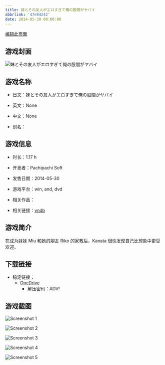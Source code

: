 ```yaml
---
title: 妹とその友人がエロすぎて俺の股間がヤバイ
abbrlink: '47e84242'
date: 2014-05-30 00:00:00
---
```

[编辑此页面](https://github.com/ACG-3/ADV3-source/blob/main/source/_posts/games/%E5%A6%B9%E3%81%A8%E3%81%9D%E3%81%AE%E5%8F%8B%E4%BA%BA%E3%81%8C%E3%82%A8%E3%83%AD%E3%81%99%E3%81%8E%E3%81%A6%E4%BF%BA%E3%81%AE%E8%82%A1%E9%96%93%E3%81%8C%E3%83%A4%E3%83%90%E3%82%A4.md)

## 游戏封面

![妹とその友人がエロすぎて俺の股間がヤバイ](https://pan.timero.xyz/onedrive/img_lib_001/%E5%A6%B9%E3%81%A8%E3%81%9D%E3%81%AE%E5%8F%8B%E4%BA%BA%E3%81%8C%E3%82%A8%E3%83%AD%E3%81%99%E3%81%8E%E3%81%A6%E4%BF%BA%E3%81%AE%E8%82%A1%E9%96%93%E3%81%8C%E3%83%A4%E3%83%90%E3%82%A4_cover.avif)


## 游戏名称

- 日文：妹とその友人がエロすぎて俺の股間がヤバイ
- 英文：None
- 中文：None

- 别名：


## 游戏信息

- 时长：1.17 h
- 开发者：Pachipachi Soft
- 发售日期：2014-05-30
- 游戏平台：win, and, dvd
- 相关作品：

- 相关链接：[vndb](https://vndb.org/v14881)


## 游戏简介

在成为妹妹 Miu 和她的朋友 Riko 的家教后，Kanata 很快发现自己比想象中更受欢迎。


## 下载链接

- 稳定链接：
    - [OneDrive](https://pan.timero.xyz/onedrive/adv_lib_001/%E5%A6%B9%E3%81%A8%E3%81%9D%E3%81%AE%E5%8F%8B%E4%BA%BA%E3%81%8C%E3%82%A8%E3%83%AD%E3%81%99%E3%81%8E%E3%81%A6%E4%BF%BA%E3%81%AE%E8%82%A1%E9%96%93%E3%81%8C%E3%83%A4%E3%83%90%E3%82%A4)
        - 解压密码：ADV!



## 游戏截图


![Screenshot 1](https://pan.timero.xyz/onedrive/img_lib_001/%E5%A6%B9%E3%81%A8%E3%81%9D%E3%81%AE%E5%8F%8B%E4%BA%BA%E3%81%8C%E3%82%A8%E3%83%AD%E3%81%99%E3%81%8E%E3%81%A6%E4%BF%BA%E3%81%AE%E8%82%A1%E9%96%93%E3%81%8C%E3%83%A4%E3%83%90%E3%82%A4_Screenshot_1.avif)

![Screenshot 2](https://pan.timero.xyz/onedrive/img_lib_001/%E5%A6%B9%E3%81%A8%E3%81%9D%E3%81%AE%E5%8F%8B%E4%BA%BA%E3%81%8C%E3%82%A8%E3%83%AD%E3%81%99%E3%81%8E%E3%81%A6%E4%BF%BA%E3%81%AE%E8%82%A1%E9%96%93%E3%81%8C%E3%83%A4%E3%83%90%E3%82%A4_Screenshot_2.avif)

![Screenshot 3](https://pan.timero.xyz/onedrive/img_lib_001/%E5%A6%B9%E3%81%A8%E3%81%9D%E3%81%AE%E5%8F%8B%E4%BA%BA%E3%81%8C%E3%82%A8%E3%83%AD%E3%81%99%E3%81%8E%E3%81%A6%E4%BF%BA%E3%81%AE%E8%82%A1%E9%96%93%E3%81%8C%E3%83%A4%E3%83%90%E3%82%A4_Screenshot_3.avif)

![Screenshot 4](https://pan.timero.xyz/onedrive/img_lib_001/%E5%A6%B9%E3%81%A8%E3%81%9D%E3%81%AE%E5%8F%8B%E4%BA%BA%E3%81%8C%E3%82%A8%E3%83%AD%E3%81%99%E3%81%8E%E3%81%A6%E4%BF%BA%E3%81%AE%E8%82%A1%E9%96%93%E3%81%8C%E3%83%A4%E3%83%90%E3%82%A4_Screenshot_4.avif)

![Screenshot 5](https://pan.timero.xyz/onedrive/img_lib_001/%E5%A6%B9%E3%81%A8%E3%81%9D%E3%81%AE%E5%8F%8B%E4%BA%BA%E3%81%8C%E3%82%A8%E3%83%AD%E3%81%99%E3%81%8E%E3%81%A6%E4%BF%BA%E3%81%AE%E8%82%A1%E9%96%93%E3%81%8C%E3%83%A4%E3%83%90%E3%82%A4_Screenshot_5.avif)

